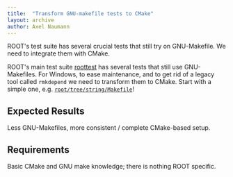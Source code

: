 ```yaml
---
title:  "Transform GNU-makefile tests to CMake"
layout: archive
author: Axel Naumann
---
```


ROOT's test suite has several crucial tests that still try on GNU-Makefile. We need to
integrate them with CMake.

ROOT's main test suite [roottest](https://github.com/root-project/roottest/) has several tests that still use GNU-Makefiles.
For Windows, to ease maintenance, and to get rid of a legacy tool called `rmkdepend` we need to transform them to CMake.
Start with a simple one, e.g. [`root/tree/string/Makefile`](https://github.com/root-project/roottest/blob/master/root/tree/string/Makefile)!

## Expected Results
Less GNU-Makefiles, more consistent / complete CMake-based setup.

## Requirements
Basic CMake and GNU make knowledge; there is nothing ROOT specific.
